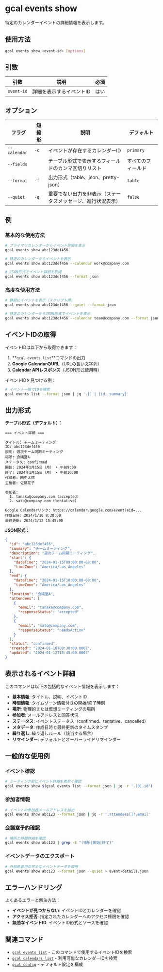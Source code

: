 # gcal events show

特定のカレンダーイベントの詳細情報を表示します。

## 使用方法

```bash
gcal events show <event-id> [options]
```

## 引数

| 引数 | 説明 | 必須 |
|------|------|------|
| `event-id` | 詳細を表示するイベントID | はい |

## オプション

| フラグ | 短縮形 | 説明 | デフォルト |
|--------|--------|------|-----------|
| `--calendar` | `-c` | イベントが存在するカレンダーID | `primary` |
| `--fields` | | テーブル形式で表示するフィールドのカンマ区切りリスト | すべてのフィールド |
| `--format` | `-f` | 出力形式（table、json、pretty-json） | `table` |
| `--quiet` | `-q` | 重要でない出力を非表示（ステータスメッセージ、進行状況表示） | `false` |

## 例

### 基本的な使用方法

```bash
# プライマリカレンダーからイベント詳細を表示
gcal events show abc123def456

# 特定のカレンダーからイベントを表示
gcal events show abc123def456 --calendar work@company.com

# JSON形式でイベント詳細を取得
gcal events show abc123def456 --format json
```

### 高度な使用方法

```bash
# 静寂にイベントを表示（スクリプト用）
gcal events show abc123def456 --quiet --format json

# 特定のカレンダーからJSON形式でイベントを表示
gcal events show abc123def456 --calendar team@company.com --format json
```

## イベントIDの取得

イベントIDは以下から取得できます：

1. **`gcal events list`**コマンドの出力
2. **Google CalendarのURL**（URLの長い文字列）
3. **Calendar APIレスポンス**（JSON形式使用時）

イベントIDを見つける例：
```bash
# イベント一覧でIDを検索
gcal events list --format json | jq '.[] | {id, summary}'
```

## 出力形式

**テーブル形式（デフォルト）：**
```
=== イベント詳細 ===

タイトル: チームミーティング
ID: abc123def456
説明: 週次チーム同期ミーティング
場所: 会議室A
ステータス: confirmed
開始: 2024年1月15日（月） • 午前9:00
終了: 2024年1月15日（月） • 午前10:00
作成者: 田中太郎
主催者: 佐藤花子

参加者:
  1. tanaka@company.com (accepted)
  2. sato@company.com (tentative)

Google Calendarリンク: https://calendar.google.com/event?eid=...
作成日時: 2024/1/10 8:30:00
最終更新: 2024/1/12 15:45:00
```

**JSON形式：**
```json
{
  "id": "abc123def456",
  "summary": "チームミーティング",
  "description": "週次チーム同期ミーティング",
  "start": {
    "dateTime": "2024-01-15T09:00:00-08:00",
    "timeZone": "America/Los_Angeles"
  },
  "end": {
    "dateTime": "2024-01-15T10:00:00-08:00",
    "timeZone": "America/Los_Angeles"
  },
  "location": "会議室A",
  "attendees": [
    {
      "email": "tanaka@company.com",
      "responseStatus": "accepted"
    },
    {
      "email": "sato@company.com",
      "responseStatus": "needsAction"
    }
  ],
  "status": "confirmed",
  "created": "2024-01-10T08:30:00.000Z",
  "updated": "2024-01-12T15:45:00.000Z"
}
```

## 表示されるイベント詳細

このコマンドは以下の包括的なイベント情報を表示します：

- **基本情報**: タイトル、説明、イベントID
- **時間情報**: タイムゾーン情報付きの開始/終了時刻
- **場所**: 物理的または仮想ミーティングの場所
- **参加者**: メールアドレスと回答状況
- **ステータス**: イベントステータス（confirmed、tentative、cancelled）
- **メタデータ**: 作成日時と最終更新のタイムスタンプ
- **繰り返し**: 繰り返しルール（該当する場合）
- **リマインダー**: デフォルトとオーバーライドリマインダー

## 一般的な使用例

### イベント確認
```bash
# ミーティング前にイベント詳細を素早く確認
gcal events show $(gcal events list --format json | jq -r '.[0].id')
```

### 参加者情報
```bash
# イベントの参加者メールアドレスを抽出
gcal events show abc123 --format json | jq -r '.attendees[]?.email'
```

### 会議室予約確認
```bash
# 場所と時間詳細を確認
gcal events show abc123 | grep -E "(場所|開始|終了)"
```

### イベントデータのエクスポート
```bash
# 外部処理用の完全なイベントデータを取得
gcal events show abc123 --format json --quiet > event-details.json
```

## エラーハンドリング

よくあるエラーと解決方法：

- **イベントが見つからない**: イベントIDとカレンダーを確認
- **アクセス拒否**: 指定されたカレンダーへのアクセス権限を確認
- **無効なイベントID**: イベントID形式とソースを確認

## 関連コマンド

- [`gcal events list`](events-list.md) - このコマンドで使用するイベントIDを検索
- [`gcal calendars list`](calendars-list.md) - 利用可能なカレンダーIDを検索
- [`gcal config`](config.md) - デフォルト設定を構成
